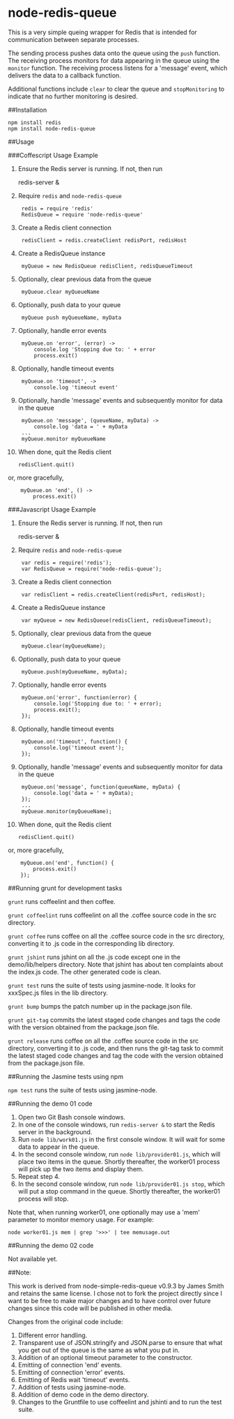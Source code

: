 node-redis-queue
=======

This is a very simple queing wrapper for Redis that is intended for communication between separate processes.

The sending process pushes data onto the queue using the `push` function. The receiving process monitors for data
appearing in the queue using the `monitor` function. The receiving process listens for a 'message' event, which
delivers the data to a callback function.

Additional functions include `clear` to clear the queue and `stopMonitoring` to indicate that no further monitoring
is desired.

##Installation

    npm install redis
    npm install node-redis-queue

##Usage

###Coffescript Usage Example

1. Ensure the Redis server is running. If not, then run

    redis-server &

2. Require `redis` and `node-redis-queue`

        redis = require 'redis'  
        RedisQueue = require 'node-redis-queue'

3. Create a Redis client connection

        redisClient = redis.createClient redisPort, redisHost

4. Create a RedisQueue instance

        myQueue = new RedisQueue redisClient, redisQueueTimeout

5. Optionally, clear previous data from the queue

        myQueue.clear myQueueName

6. Optionally, push data to your queue

        myQueue push myQueueName, myData

7. Optionally, handle error events

        myQueue.on 'error', (error) ->  
            console.log 'Stopping due to: ' + error  
            process.exit()

8. Optionally, handle timeout events

        myQueue.on 'timeout', ->  
            console.log 'timeout event'

9. Optionally, handle 'message' events and subsequently monitor for data in the queue

        myQueue.on 'message', (queueName, myData) ->  
            console.log 'data = ' + myData 
        ...  
        myQueue.monitor myQueueName

10. When done, quit the Redis client

        redisClient.quit()

  or, more gracefully,

        myQueue.on 'end', () ->  
            process.exit()

###Javascript Usage Example

1. Ensure the Redis server is running. If not, then run

    redis-server &

2. Require `redis` and `node-redis-queue`

        var redis = require('redis');  
        var RedisQueue = require('node-redis-queue');

3. Create a Redis client connection

        var redisClient = redis.createClient(redisPort, redisHost);

4. Create a RedisQueue instance

        var myQueue = new RedisQueue(redisClient, redisQueueTimeout);

5. Optionally, clear previous data from the queue

        myQueue.clear(myQueueName);

6. Optionally, push data to your queue

        myQueue.push(myQueueName, myData);

7. Optionally, handle error events

        myQueue.on('error', function(error) {  
            console.log('Stopping due to: ' + error);  
            process.exit();
        });

8. Optionally, handle timeout events

        myQueue.on('timeout', function() {  
            console.log('timeout event');
        });

9. Optionally, handle 'message' events and subsequently monitor for data in the queue

        myQueue.on('message', function(queueName, myData) {  
            console.log('data = ' + myData); 
        });
        ...  
        myQueue.monitor(myQueueName);

10. When done, quit the Redis client

        redisClient.quit()

  or, more gracefully,

        myQueue.on('end', function() {  
            process.exit()
        });

##Running grunt for development tasks

`grunt` runs coffeelint and then coffee.

`grunt coffeelint` runs coffeelint on all the .coffee source code in the src directory.

`grunt coffee` runs coffee on all the .coffee source code in the src directory, converting it to .js code in the
corresponding lib directory.

`grunt jshint` runs jshint on all the .js code except one in the demo/lib/helpers directory. Note that jshint has about
ten complaints about the index.js code. The other generated code is clean.

`grunt test` runs the suite of tests using jasmine-node. It looks for xxxSpec.js files in the lib directory.

`grunt bump` bumps the patch number up in the package.json file.

`grunt git-tag` commits the latest staged code changes and tags the code with the version obtained from the package.json file.

`grunt release` runs coffee on all the .coffee source code in the src directory, converting it to .js code, and
then runs the git-tag task to commit the latest staged code changes and tag the code with the version obtained from the
package.json file.

##Running the Jasmine tests using npm

`npm test` runs the suite of tests using jasmine-node.

##Running the demo 01 code

1. Open two Git Bash console windows.
2. In one of the console windows, run `redis-server &` to start the Redis server in the background.
3. Run `node lib/work01.js` in the first console window. It will wait for some data to appear in the queue.
4. In the second console window, run `node lib/provider01.js`, which will place two items in the queue. Shortly
   thereafter, the worker01 process will pick up the two items and display them.
5. Repeat step 4.
6. In the second console window, run `node lib/provider01.js stop`, which will put a stop command in the queue. Shortly
   thereafter, the worker01 process will stop.

Note that, when running worker01, one optionally may use a 'mem' parameter to monitor memory usage. For example:

`node worker01.js mem | grep '>>>' | tee memusage.out`

##Running the demo 02 code

Not available yet.

##Note:

This work is derived from node-simple-redis-queue v0.9.3 by James Smith and
retains the same license. I chose not to fork the project directly since I
want to be free to make major changes and to have control over future changes
since this code will be published in other media.

Changes from the original code include:

1. Different error handling.
2. Transparent use of JSON.stringify and JSON.parse to ensure
   that what you get out of the queue is the same as what you put in.
3. Addition of an optional timeout parameter to the constructor.
4. Emitting of connection 'end' events.
5. Emitting of connection 'error' events.
6. Emitting of Redis wait 'timeout' events.
7. Addition of tests using jasmine-node.
8. Addition of demo code in the demo directory.
9. Changes to the Gruntfile to use coffeelint and jshinti and to run the test suite.


